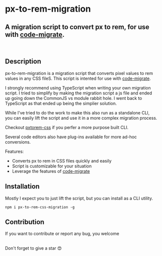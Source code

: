 # px-to-rem-migration

## A migration script to convert px to rem, for use with [code-migrate](https://github.com/ranyitz/code-migrate).

<br>

## Description

px-to-rem-migration is a migration script that converts pixel values to rem values in any CSS fileS. This script is intented for use with [code-migrate](https://github.com/ranyitz/code-migrate). 

I strongly recommend using TypeScript when writing your own migration script. I tried to simplify by making the migration script a js file and ended up going down the CommonJS vs module rabbit hole. I went back to TypeScript as that ended up being the simplier solution.

While I've tried to do the work to make this also run as a standalone CLI, you can easily lift the script and use it in a more complex migration process.

Checkout [pxtorem-css](https://github.com/iqbal-rashed/pxtorem-css) if you perfer a more purpose built CLI.

Several code editors also have plug-ins available for more ad-hoc conversions.

Features:

-   Converts px to rem in CSS files quickly and easily
-   Script is customizable for your situation
-   Leverage the features of [code-migrate](https://github.com/ranyitz/code-migrate)

## Installation

Mostly I expect you to just lift the script, but you can install as a CLI utility.

```
npm i px-to-rem-css-migration -g
```

## Contribution

If you want to contribute or report any bug, you welcome

<br>
Don't forget to give a star 😍

